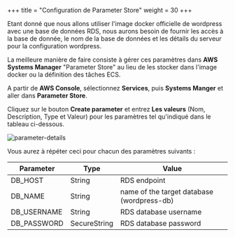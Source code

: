 +++
title = "Configuration de Parameter Store"
weight = 30
+++

Etant donné que nous allons utiliser l'image docker officielle de wordpress avec une base de données RDS, nous aurons besoin de fournir les accès à la base de donnée, le nom de la base de données et les détails du serveur pour la configuration wordpress. 

La meilleure manière de faire consiste à gérer ces paramètres dans **AWS Systems Manager** "Parameter Store"  au lieu de les stocker dans l'image docker ou la définition des tâches ECS.

A partir de **AWS Console**, sélectionnez **Services**, puis **Systems Manger** et aller dans **Parameter Store**.

Cliquez sur le bouton **Create parameter** et entrez **Les valeurs** (Nom, Description, Type et Valeur) pour les paramètres tel qu'indiqué dans le tableau ci-dessous.

![parameter-details](/ecs/parameter-details.png)

Vous aurez à répéter ceci pour chacun des paramètres suivants :


| Parameter              | Type             | Value                          |
| ---------------------- | ---------------- |--------------------------------|
| DB_HOST                | String           | RDS endpoint                   |
| DB_NAME                | String           | name of the target database  (wordpress-db)  |
| DB_USERNAME            | String           | RDS database username          |
| DB_PASSWORD            | SecureString     | RDS database password          |
